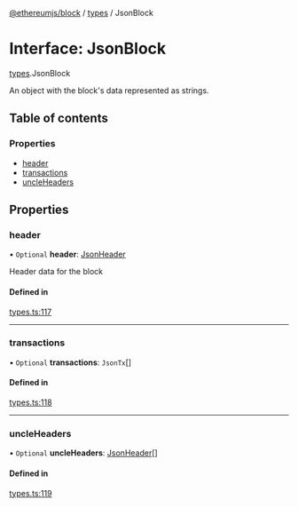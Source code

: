 [@ethereumjs/block](../README.md) / [types](../modules/types.md) / JsonBlock

# Interface: JsonBlock

[types](../modules/types.md).JsonBlock

An object with the block's data represented as strings.

## Table of contents

### Properties

- [header](types.jsonblock.md#header)
- [transactions](types.jsonblock.md#transactions)
- [uncleHeaders](types.jsonblock.md#uncleheaders)

## Properties

### header

• `Optional` **header**: [JsonHeader](types.jsonheader.md)

Header data for the block

#### Defined in

[types.ts:117](https://github.com/ethereumjs/ethereumjs-monorepo/blob/master/packages/block/src/types.ts#L117)

___

### transactions

• `Optional` **transactions**: `JsonTx`[]

#### Defined in

[types.ts:118](https://github.com/ethereumjs/ethereumjs-monorepo/blob/master/packages/block/src/types.ts#L118)

___

### uncleHeaders

• `Optional` **uncleHeaders**: [JsonHeader](types.jsonheader.md)[]

#### Defined in

[types.ts:119](https://github.com/ethereumjs/ethereumjs-monorepo/blob/master/packages/block/src/types.ts#L119)
